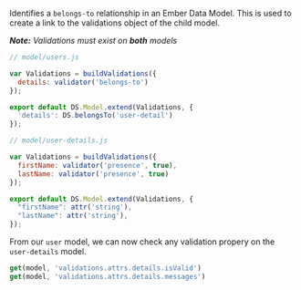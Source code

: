 Identifies a `belongs-to` relationship in an Ember Data Model. This is used to create a link to the validations object of the child model.

_**Note:** Validations must exist on **both** models_ 

```javascript
// model/users.js

var Validations = buildValidations({
  details: validator('belongs-to')
});

export default DS.Model.extend(Validations, {
  'details': DS.belongsTo('user-detail')
});
```

```javascript
// model/user-details.js

var Validations = buildValidations({
  firstName: validator('presence', true),
  lastName: validator('presence', true)
});

export default DS.Model.extend(Validations, {
  "firstName": attr('string'),
  "lastName": attr('string'),
});
```

From our `user` model, we can now check any validation propery on the `user-details` model.

```javascript
get(model, 'validations.attrs.details.isValid')
get(model, 'validations.attrs.details.messages')
```


